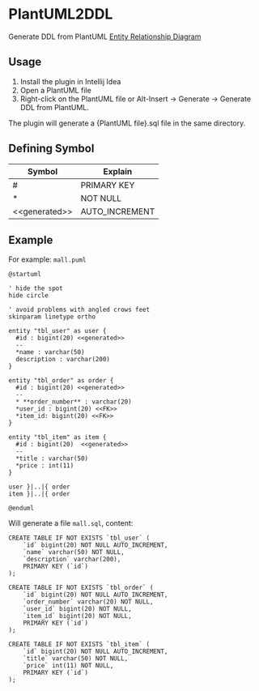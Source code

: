 # PlantUML2DDL
Generate DDL from PlantUML [Entity Relationship Diagram](http://plantuml.com/zh/ie-diagram)

## Usage
1. Install the plugin in Intellij Idea
2. Open a PlantUML file
3. Right-click on the PlantUML file or Alt-Insert -> Generate -> Generate DDL from PlantUML.

The plugin will generate a {PlantUML file}.sql file in the same directory.

## Defining Symbol
Symbol| Explain
------|-----
\# | PRIMARY KEY
\* | NOT NULL
<\<generated>> | AUTO_INCREMENT

## Example
For example: `mall.puml`

```
@startuml

' hide the spot
hide circle

' avoid problems with angled crows feet
skinparam linetype ortho

entity "tbl_user" as user {
  #id : bigint(20) <<generated>>
  --
  *name : varchar(50)
  description : varchar(200)
}

entity "tbl_order" as order {
  #id : bigint(20) <<generated>>
  --
  * **order_number** : varchar(20)
  *user_id : bigint(20) <<FK>>
  *item_id: bigint(20) <<FK>>
}

entity "tbl_item" as item {
  #id : bigint(20)  <<generated>>
  --
  *title : varchar(50)
  *price : int(11)
}

user }|..|{ order
item }|..|{ order

@enduml
```

Will generate a file `mall.sql`, content:
```
CREATE TABLE IF NOT EXISTS `tbl_user` (
    `id` bigint(20) NOT NULL AUTO_INCREMENT,
    `name` varchar(50) NOT NULL,
    `description` varchar(200),
    PRIMARY KEY (`id`)
);

CREATE TABLE IF NOT EXISTS `tbl_order` (
    `id` bigint(20) NOT NULL AUTO_INCREMENT,
    `order_number` varchar(20) NOT NULL,
    `user_id` bigint(20) NOT NULL,
    `item_id` bigint(20) NOT NULL,
    PRIMARY KEY (`id`)
);

CREATE TABLE IF NOT EXISTS `tbl_item` (
    `id` bigint(20) NOT NULL AUTO_INCREMENT,
    `title` varchar(50) NOT NULL,
    `price` int(11) NOT NULL,
    PRIMARY KEY (`id`)
);
```
